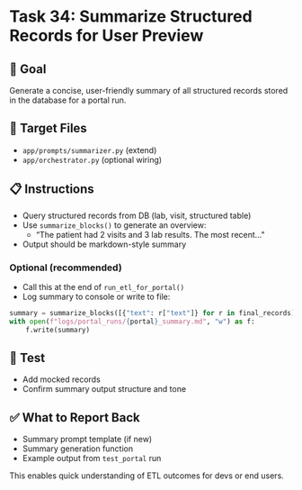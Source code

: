 # Task 34: Summarize Structured Records for User Preview

## 🎯 Goal
Generate a concise, user-friendly summary of all structured records stored in the database for a portal run.

## 📂 Target Files
- `app/prompts/summarizer.py` (extend)
- `app/orchestrator.py` (optional wiring)

## 📋 Instructions
- Query structured records from DB (lab, visit, structured table)
- Use `summarize_blocks()` to generate an overview:
  - “The patient had 2 visits and 3 lab results. The most recent..."
- Output should be markdown-style summary

### Optional (recommended)
- Call this at the end of `run_etl_for_portal()`
- Log summary to console or write to file:
```python
summary = summarize_blocks([{"text": r["text"]} for r in final_records])
with open(f"logs/portal_runs/{portal}_summary.md", "w") as f:
    f.write(summary)
```

## 🧪 Test
- Add mocked records
- Confirm summary output structure and tone

## ✅ What to Report Back
- Summary prompt template (if new)
- Summary generation function
- Example output from `test_portal` run

This enables quick understanding of ETL outcomes for devs or end users.